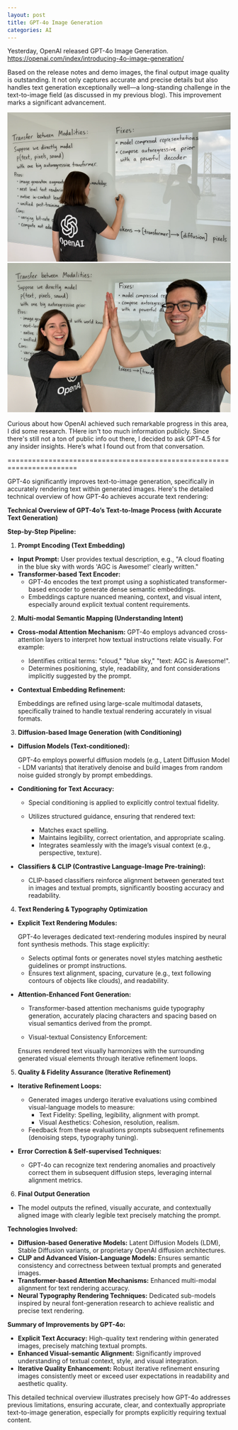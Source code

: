 ```yaml
---
layout: post
title: GPT-4o Image Generation
categories: AI
---
```


Yesterday, OpenAI released GPT-4o Image Generation. https://openai.com/index/introducing-4o-image-generation/

Based on the release notes and demo images, the final output image quality is outstanding. It not only captures accurate and precise details but also handles text generation exceptionally well—a long-standing challenge in the text-to-image field (as discussed in my previous blog). This improvement marks a significant advancement.

![pic 1](/images/GPT-4o-Image-pic1.png "pic 1")
![pic 2](/images/GPT-4o-Image-pic2.png "pic 2")

Curious about how OpenAI achieved such remarkable progress in this area, I did some research. THere isn't too much information publicly. Since there's still not a ton of public info out there, I decided to ask GPT-4.5 for any insider insights. Here’s what I found out from that conversation.

=======================================================================

GPT-4o significantly improves text-to-image generation, specifically in accurately rendering text within generated images. Here's the detailed technical overview of how GPT-4o achieves accurate text rendering:

**Technical Overview of GPT-4o’s Text-to-Image Process (with Accurate Text Generation)**

**Step-by-Step Pipeline:**


1. **Prompt Encoding (Text Embedding)**

  * **Input Prompt:**
    User provides textual description, e.g., "A cloud floating in the blue sky with words 'AGC is Awesome!' clearly written."
  * **Transformer-based Text Encoder:**
      * GPT-4o encodes the text prompt using a sophisticated transformer-based encoder to generate dense semantic embeddings.
      * Embeddings capture nuanced meaning, context, and visual intent, especially around explicit textual content requirements.

2. **Multi-modal Semantic Mapping (Understanding Intent)**

  * **Cross-modal Attention Mechanism:**
    GPT-4o employs advanced cross-attention layers to interpret how textual instructions relate visually.
    For example:

      * Identifies critical terms: "cloud," "blue sky," "text: AGC is Awesome!".
      * Determines positioning, style, readability, and font considerations implicitly suggested by the prompt.

  * **Contextual Embedding Refinement:**

    Embeddings are refined using large-scale multimodal datasets, specifically trained to handle textual rendering accurately in visual formats.

3. **Diffusion-based Image Generation (with Conditioning)**

  * **Diffusion Models (Text-conditioned):**

    GPT-4o employs powerful diffusion models (e.g., Latent Diffusion Model - LDM variants) that iteratively denoise and build images from random noise guided strongly by prompt embeddings.

  * **Conditioning for Text Accuracy:**

    * Special conditioning is applied to explicitly control textual fidelity.
    * Utilizes structured guidance, ensuring that rendered text: 

        * Matches exact spelling.
        * Maintains legibility, correct orientation, and appropriate scaling.
        * Integrates seamlessly with the image’s visual context (e.g., perspective, texture).

  * **Classifiers & CLIP (Contrastive Language-Image Pre-training):**

    * CLIP-based classifiers reinforce alignment between generated text in images and textual prompts, significantly boosting accuracy and readability.

4. **Text Rendering & Typography Optimization**

  * **Explicit Text Rendering Modules:**

    GPT-4o leverages dedicated text-rendering modules inspired by neural font synthesis methods. This stage explicitly:

    * Selects optimal fonts or generates novel styles matching aesthetic guidelines or prompt instructions.
    * Ensures text alignment, spacing, curvature (e.g., text following contours of objects like clouds), and readability.

  * **Attention-Enhanced Font Generation:**

    * Transformer-based attention mechanisms guide typography generation, accurately placing characters and spacing based on visual semantics derived from the prompt.

    * Visual-textual Consistency Enforcement:

    Ensures rendered text visually harmonizes with the surrounding generated visual elements through iterative refinement loops.

5. **Quality & Fidelity Assurance (Iterative Refinement)**

  * **Iterative Refinement Loops:**

    * Generated images undergo iterative evaluations using combined visual-language models to measure: 
      * Text Fidelity: Spelling, legibility, alignment with prompt.
      * Visual Aesthetics: Cohesion, resolution, realism.
    * Feedback from these evaluations prompts subsequent refinements (denoising steps, typography tuning).

  * **Error Correction & Self-supervised Techniques:**

      * GPT-4o can recognize text rendering anomalies and proactively correct them in subsequent diffusion steps, leveraging internal alignment metrics.

6. **Final Output Generation**

  * The model outputs the refined, visually accurate, and contextually aligned image with clearly legible text precisely matching the prompt.

**Technologies Involved:**

  * **Diffusion-based Generative Models:** Latent Diffusion Models (LDM), Stable Diffusion variants, or proprietary OpenAI diffusion architectures.
  * **CLIP and Advanced Vision-Language Models:** Ensures semantic consistency and correctness between textual prompts and generated images.
  * **Transformer-based Attention Mechanisms:** Enhanced multi-modal alignment for text rendering accuracy.
  * **Neural Typography Rendering Techniques:** Dedicated sub-models inspired by neural font-generation research to achieve realistic and precise text rendering.

**Summary of Improvements by GPT-4o:**

  * **Explicit Text Accuracy:** High-quality text rendering within generated images, precisely matching textual prompts.
  * **Enhanced Visual-semantic Alignment:** Significantly improved understanding of textual context, style, and visual integration.
  * **Iterative Quality Enhancement:** Robust iterative refinement ensuring images consistently meet or exceed user expectations in readability and aesthetic quality.

This detailed technical overview illustrates precisely how GPT-4o addresses previous limitations, ensuring accurate, clear, and contextually appropriate text-to-image generation, especially for prompts explicitly requiring textual content.
